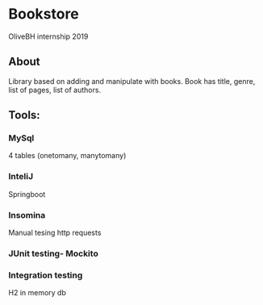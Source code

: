 # Bookstore
OliveBH internship 2019 

## About
 Library based on adding and manipulate with books. Book has title, genre, list of pages, list of authors.
 
## Tools:
### MySql 
  4 tables (onetomany, manytomany)
### InteliJ 
  Springboot
### Insomina
  Manual tesing http requests
### JUnit testing- Mockito
### Integration testing 
  H2 in memory db

  

